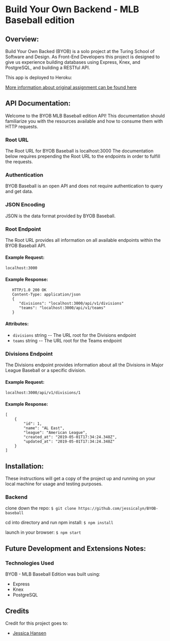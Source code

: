 # Build Your Own Backend - MLB Baseball edition

## Overview:

Build Your Own Backed (BYOB) is a solo project at the Turing School of Software and Design. As Front-End Developers this project is designed to give us experience building databases using Express, Knex, and PostgreSQL, and building a RESTful API.

This app is deployed to Heroku:

[More information about original assignment can be found here](http://frontend.turing.io/projects/build-your-own-backend.html)

## API Documentation:

Welcome to the BYOB MLB Baseball edition API! This documentation should familiarize you with the resources available and how to consume them with HTTP requests. 

### Root URL
The Root URL for BYOB Baseball is localhost:3000 The documentation below requires prepending the Root URL to the endpoints in order to fulfill the requests.

### Authentication
BYOB Baseball is an open API and does not require authentication to query and get data.

### JSON Encoding
JSON is the data format provided by BYOB Baseball.

### Root Endpoint
The Root URL provides all information on all available endpoints within the BYOB Baseball API.

#### Example Request:
```localhost:3000```

#### Example Response:
```
   HTTP/1.0 200 OK
   Content-Type: application/json
   {
      "divisions": "localhost:3000/api/v1/divisions"
      "teams": "localhost:3000/api/v1/teams"
   } 
   ```
#### Attributes:
- ```divisions``` string -- The URL root for the Divisions endpoint
- ```teams``` string -- The URL root for the Teams endpoint

### Divisions Endpoint
The Divisions endpoint provides information about all the Divisions in Major League Baseball or a specific division.

#### Example Request:
```localhost:3000/api/v1/divisions/1```

#### Example Response:
```
[
    {
        "id": 1,
        "name": "AL East",
        "league": "American League",
        "created_at": "2019-05-01T17:34:24.348Z",
        "updated_at": "2019-05-01T17:34:24.348Z"
    }
]
```

## Installation:

These instructions will get a copy of the project up and running on your local machine for usage and testing purposes.

### Backend
clone down the repo: ```$ git clone https://github.com/jessicalyn/BYOB-baseball```

cd into directory and run npm install: ``` $ npm install ```

launch in your browser: ``` $ npm start ```

## Future Development and Extensions Notes:


### Technologies Used
BYOB - MLB Baseball Edition was built using: 
- Express
- Knex
- PostgreSQL

## Credits
Credit for this project goes to: 
- [Jessica Hansen](https://github.com/jessicalyn)
